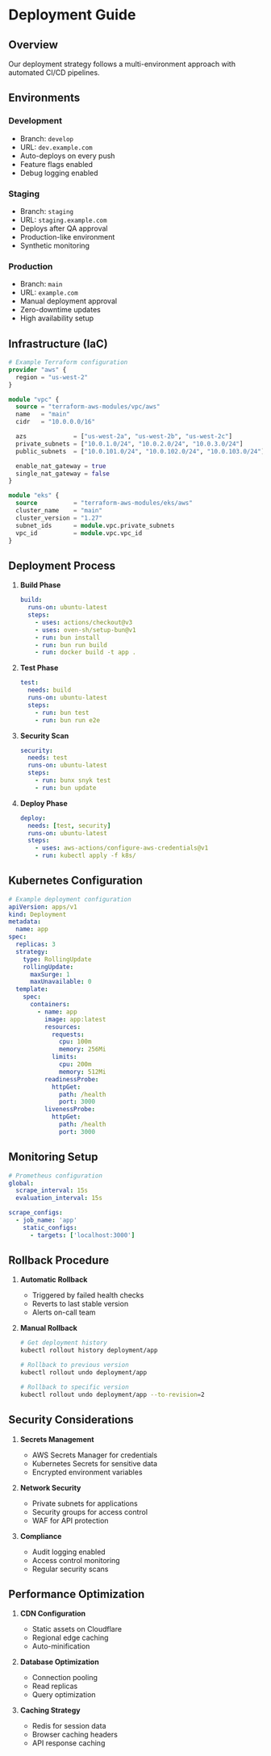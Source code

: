 # Deployment Guide

## Overview

Our deployment strategy follows a multi-environment approach with automated CI/CD pipelines.

## Environments

### Development
- Branch: `develop`
- URL: `dev.example.com`
- Auto-deploys on every push
- Feature flags enabled
- Debug logging enabled

### Staging
- Branch: `staging`
- URL: `staging.example.com`
- Deploys after QA approval
- Production-like environment
- Synthetic monitoring

### Production
- Branch: `main`
- URL: `example.com`
- Manual deployment approval
- Zero-downtime updates
- High availability setup

## Infrastructure (IaC)

```terraform
# Example Terraform configuration
provider "aws" {
  region = "us-west-2"
}

module "vpc" {
  source = "terraform-aws-modules/vpc/aws"
  name   = "main"
  cidr   = "10.0.0.0/16"

  azs             = ["us-west-2a", "us-west-2b", "us-west-2c"]
  private_subnets = ["10.0.1.0/24", "10.0.2.0/24", "10.0.3.0/24"]
  public_subnets  = ["10.0.101.0/24", "10.0.102.0/24", "10.0.103.0/24"]

  enable_nat_gateway = true
  single_nat_gateway = false
}

module "eks" {
  source          = "terraform-aws-modules/eks/aws"
  cluster_name    = "main"
  cluster_version = "1.27"
  subnet_ids      = module.vpc.private_subnets
  vpc_id          = module.vpc.vpc_id
}
```

## Deployment Process

1. **Build Phase**
   ```yaml
   build:
     runs-on: ubuntu-latest
     steps:
       - uses: actions/checkout@v3
       - uses: oven-sh/setup-bun@v1
       - run: bun install
       - run: bun run build
       - run: docker build -t app .
   ```

2. **Test Phase**
   ```yaml
   test:
     needs: build
     runs-on: ubuntu-latest
     steps:
       - run: bun test
       - run: bun run e2e
   ```

3. **Security Scan**
   ```yaml
   security:
     needs: test
     runs-on: ubuntu-latest
     steps:
       - run: bunx snyk test
       - run: bun update
   ```

4. **Deploy Phase**
   ```yaml
   deploy:
     needs: [test, security]
     runs-on: ubuntu-latest
     steps:
       - uses: aws-actions/configure-aws-credentials@v1
       - run: kubectl apply -f k8s/
   ```

## Kubernetes Configuration

```yaml
# Example deployment configuration
apiVersion: apps/v1
kind: Deployment
metadata:
  name: app
spec:
  replicas: 3
  strategy:
    type: RollingUpdate
    rollingUpdate:
      maxSurge: 1
      maxUnavailable: 0
  template:
    spec:
      containers:
        - name: app
          image: app:latest
          resources:
            requests:
              cpu: 100m
              memory: 256Mi
            limits:
              cpu: 200m
              memory: 512Mi
          readinessProbe:
            httpGet:
              path: /health
              port: 3000
          livenessProbe:
            httpGet:
              path: /health
              port: 3000
```

## Monitoring Setup

```yaml
# Prometheus configuration
global:
  scrape_interval: 15s
  evaluation_interval: 15s

scrape_configs:
  - job_name: 'app'
    static_configs:
      - targets: ['localhost:3000']
```

## Rollback Procedure

1. **Automatic Rollback**
   - Triggered by failed health checks
   - Reverts to last stable version
   - Alerts on-call team

2. **Manual Rollback**
   ```bash
   # Get deployment history
   kubectl rollout history deployment/app
   
   # Rollback to previous version
   kubectl rollout undo deployment/app
   
   # Rollback to specific version
   kubectl rollout undo deployment/app --to-revision=2
   ```

## Security Considerations

1. **Secrets Management**
   - AWS Secrets Manager for credentials
   - Kubernetes Secrets for sensitive data
   - Encrypted environment variables

2. **Network Security**
   - Private subnets for applications
   - Security groups for access control
   - WAF for API protection

3. **Compliance**
   - Audit logging enabled
   - Access control monitoring
   - Regular security scans

## Performance Optimization

1. **CDN Configuration**
   - Static assets on Cloudflare
   - Regional edge caching
   - Auto-minification

2. **Database Optimization**
   - Connection pooling
   - Read replicas
   - Query optimization

3. **Caching Strategy**
   - Redis for session data
   - Browser caching headers
   - API response caching
